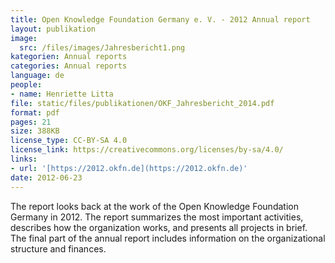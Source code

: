 ```yaml
---
title: Open Knowledge Foundation Germany e. V. - 2012 Annual report
layout: publikation
image:
  src: /files/images/Jahresbericht1.png
kategorien: Annual reports
categories: Annual reports
language: de
people:
- name: Henriette Litta
file: static/files/publikationen/OKF_Jahresbericht_2014.pdf
format: pdf
pages: 21
size: 388KB
license_type: CC-BY-SA 4.0
license_link: https://creativecommons.org/licenses/by-sa/4.0/
links:
- url: '[https://2012.okfn.de](https://2012.okfn.de)'
date: 2012-06-23
---
```


The report looks back at the work of the Open Knowledge Foundation Germany in 2012. The report summarizes the most important activities, describes how the organization works, and presents all projects in brief. The final part of the annual report includes information on the organizational structure and finances.
